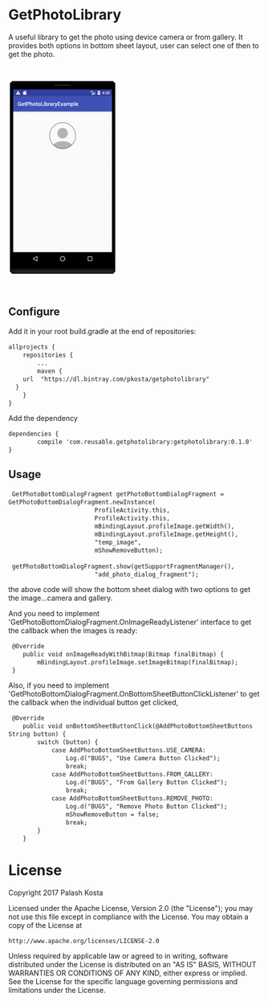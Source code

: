 # GetPhotoLibrary

A useful library to get the photo using device camera or from gallery. It provides both options in bottom sheet layout, user can select one of then to get the photo.

<br />

 ![](/get_photo_library_gif.gif)

<br />

 ## Configure

Add it in your root build.gradle at the end of repositories:

	allprojects {
		repositories {
			...
			maven {
        url  "https://dl.bintray.com/pkosta/getphotolibrary"
      }
		}
	}


Add the dependency

	dependencies {
	        compile 'com.reusable.getphotolibrary:getphotolibrary:0.1.0'
	}
  
 
 
 ## Usage
```
 GetPhotoBottomDialogFragment getPhotoBottomDialogFragment = GetPhotoBottomDialogFragment.newInstance(
                        ProfileActivity.this,
                        ProfileActivity.this,
                        mBindingLayout.profileImage.getWidth(),
                        mBindingLayout.profileImage.getHeight(),
                        "temp_image",
                        mShowRemoveButton);
			
 getPhotoBottomDialogFragment.show(getSupportFragmentManager(),
                        "add_photo_dialog_fragment");
```
the above code will show the bottom sheet dialog with two options to get the image...camera and gallery.

And you need to implement 'GetPhotoBottomDialogFragment.OnImageReadyListener' interface to get the callback when the images is ready:
```
 @Override
    public void onImageReadyWithBitmap(Bitmap finalBitmap) {
        mBindingLayout.profileImage.setImageBitmap(finalBitmap);
 }
```
Also, if you need to implement 'GetPhotoBottomDialogFragment.OnBottomSheetButtonClickListener' to get the callback when the individual button get clicked, 
```
 @Override
    public void onBottomSheetButtonClick(@AddPhotoBottomSheetButtons String button) {
        switch (button) {
            case AddPhotoBottomSheetButtons.USE_CAMERA:
                Log.d("BUGS", "Use Camera Button Clicked");
                break;
            case AddPhotoBottomSheetButtons.FROM_GALLERY:
                Log.d("BUGS", "From Gallery Button Clicked");
                break;
            case AddPhotoBottomSheetButtons.REMOVE_PHOTO:
                Log.d("BUGS", "Remove Photo Button Clicked");
                mShowRemoveButton = false;
                break;
        }
    }
```

License
=======
Copyright 2017 Palash Kosta

Licensed under the Apache License, Version 2.0 (the "License");
you may not use this file except in compliance with the License.
You may obtain a copy of the License at

    http://www.apache.org/licenses/LICENSE-2.0

Unless required by applicable law or agreed to in writing, software
distributed under the License is distributed on an "AS IS" BASIS,
WITHOUT WARRANTIES OR CONDITIONS OF ANY KIND, either express or implied.
See the License for the specific language governing permissions and
limitations under the License.
